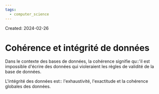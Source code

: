 ```yaml
---
tags:
  - computer_science
---
```

Created: 2024-02-26

# Cohérence et intégrité de données

Dans le contexte des bases de données, la cohérence signifie qu::'il est impossible d'écrire des données qui violeraient les règles de validité de la base de données.
<!--SR:!2024-04-06,11,228-->

L'intégrité des données est:: l'exhaustivité, l'exactitude et la cohérence globales des données.
<!--SR:!2024-04-13,12,210-->